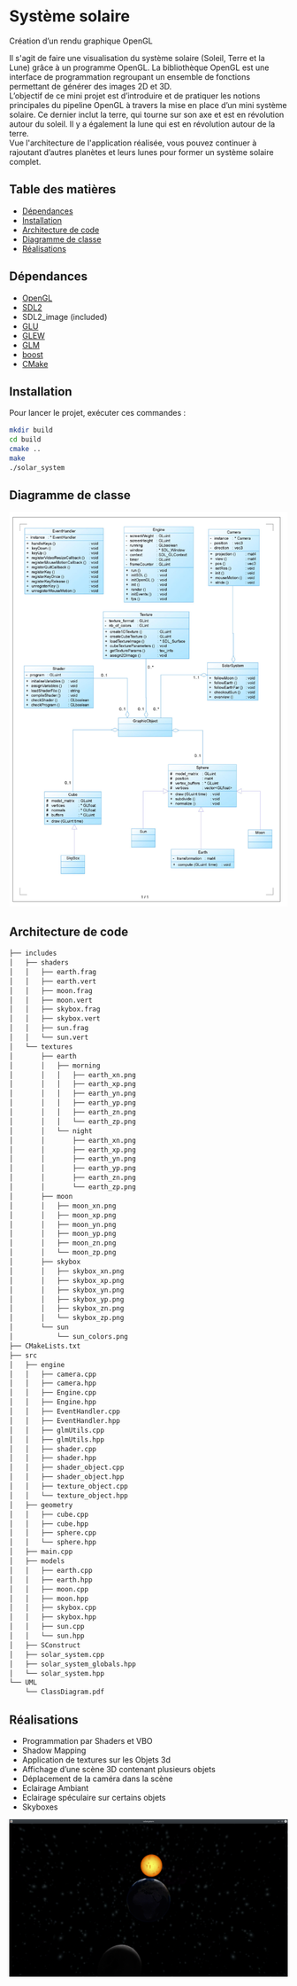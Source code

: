 # Système solaire

Création d’un rendu graphique OpenGL <br />

Il s'agit de faire une visualisation du système solaire (Soleil, Terre et la Lune) grâce à un programme OpenGL.
La bibliothèque OpenGL est une interface de programmation regroupant un ensemble de fonctions permettant de générer des images 2D et 3D.  <br />
L’objectif de ce mini projet est d’introduire et de pratiquer les notions principales du pipeline OpenGL à travers la mise en place d’un mini système solaire. Ce dernier inclut la terre, qui tourne sur son axe et est en révolution autour du soleil. Il y a également la lune qui est en révolution autour de la terre. <br />
Vue l'architecture de l'application réalisée, vous pouvez continuer à rajoutant d’autres planètes et leurs lunes pour former un système solaire complet.



## Table des matières
* [Dépendances](#dépendances)
* [Installation](#installation)
* [Architecture de code](#architecture-de-code)
* [Diagramme de classe](#diagramme-de-classe)
* [Réalisations](#réalisations)



## Dépendances

* [OpenGL](https://www.opengl.org/)
* [SDL2](https://www.libsdl.org/download-2.0.php)
* SDL2\_image (included)
* [GLU](https://www.opengl.org/resources/libraries/)
* [GLEW](http://glew.sourceforge.net/)
* [GLM](http://glm.g-truc.net/0.9.4/index.html)
* [boost](https://www.boost.org/)
* [CMake](https://cmake.org/)



## Installation

Pour lancer le projet, exécuter ces commandes :

```bash
mkdir build
cd build
cmake ..
make
./solar_system

```



## Diagramme de classe

![](screenshot/uml.jpg)



## Architecture de code

```bash
├── includes
│   ├── shaders
│   │   ├── earth.frag
│   │   ├── earth.vert
│   │   ├── moon.frag
│   │   ├── moon.vert
│   │   ├── skybox.frag
│   │   ├── skybox.vert
│   │   ├── sun.frag
│   │   └── sun.vert
│   └── textures
│       ├── earth
│       │   ├── morning
│       │   │   ├── earth_xn.png
│       │   │   ├── earth_xp.png
│       │   │   ├── earth_yn.png
│       │   │   ├── earth_yp.png
│       │   │   ├── earth_zn.png
│       │   │   └── earth_zp.png
│       │   └── night
│       │       ├── earth_xn.png
│       │       ├── earth_xp.png
│       │       ├── earth_yn.png
│       │       ├── earth_yp.png
│       │       ├── earth_zn.png
│       │       └── earth_zp.png
│       ├── moon
│       │   ├── moon_xn.png
│       │   ├── moon_xp.png
│       │   ├── moon_yn.png
│       │   ├── moon_yp.png
│       │   ├── moon_zn.png
│       │   └── moon_zp.png
│       ├── skybox
│       │   ├── skybox_xn.png
│       │   ├── skybox_xp.png
│       │   ├── skybox_yn.png
│       │   ├── skybox_yp.png
│       │   ├── skybox_zn.png
│       │   └── skybox_zp.png
│       └── sun
│           └── sun_colors.png
├── CMakeLists.txt
├── src
│   ├── engine
│   │   ├── camera.cpp
│   │   ├── camera.hpp
│   │   ├── Engine.cpp
│   │   ├── Engine.hpp
│   │   ├── EventHandler.cpp
│   │   ├── EventHandler.hpp
│   │   ├── glmUtils.cpp
│   │   ├── glmUtils.hpp
│   │   ├── shader.cpp
│   │   ├── shader.hpp
│   │   ├── shader_object.cpp
│   │   ├── shader_object.hpp
│   │   ├── texture_object.cpp
│   │   └── texture_object.hpp
│   ├── geometry
│   │   ├── cube.cpp
│   │   ├── cube.hpp
│   │   ├── sphere.cpp
│   │   └── sphere.hpp
│   ├── main.cpp
│   ├── models
│   │   ├── earth.cpp
│   │   ├── earth.hpp
│   │   ├── moon.cpp
│   │   ├── moon.hpp
│   │   ├── skybox.cpp
│   │   ├── skybox.hpp
│   │   ├── sun.cpp
│   │   └── sun.hpp
│   ├── SConstruct
│   ├── solar_system.cpp
│   ├── solar_system_globals.hpp
│   └── solar_system.hpp
└── UML
    └── ClassDiagram.pdf

```



## Réalisations

* Programmation par Shaders et VBO
* Shadow Mapping
* Application de textures sur les Objets 3d
* Affichage d’une scène 3D contenant plusieurs objets
* Déplacement de la caméra dans la scène
* Eclairage Ambiant
* Eclairage spéculaire sur certains objets
* Skyboxes



![](screenshot/Screenshot.png)



